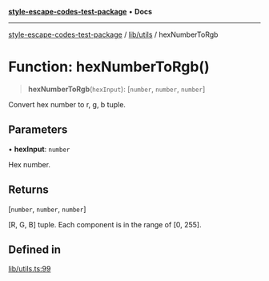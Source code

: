[**style-escape-codes-test-package**](../../../README.md) • **Docs**

***

[style-escape-codes-test-package](../../../modules.md) / [lib/utils](../README.md) / hexNumberToRgb

# Function: hexNumberToRgb()

> **hexNumberToRgb**(`hexInput`): [`number`, `number`, `number`]

Convert hex number to r, g, b tuple.

## Parameters

• **hexInput**: `number`

Hex number.

## Returns

[`number`, `number`, `number`]

[R, G, B] tuple. Each component is in the range of [0, 255].

## Defined in

[lib/utils.ts:99](https://github.com/mastermind-0xff/style-escape-codes/blob/35eeb3b5ab03f193c615000622ad5113dacfdf6d/src/lib/utils.ts#L99)
